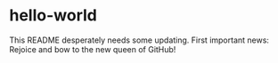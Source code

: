 # hello-world

This README desperately needs some updating. First important news: Rejoice and bow to the new queen of GitHub!
